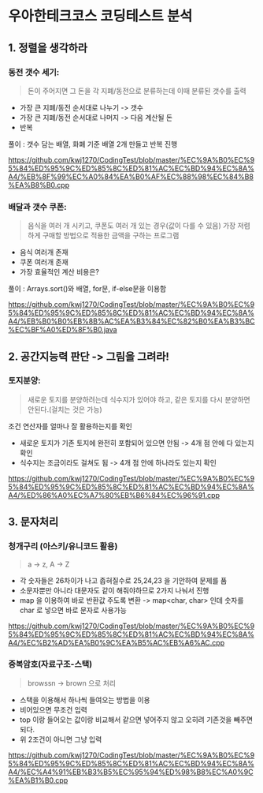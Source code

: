 # 우아한테크코스 코딩테스트 분석
## 1. 정렬을 생각하라

### 동전 갯수 세기:  
> 돈이 주어지면 그 돈을 각 지폐/동전으로 분류하는데 이때 분류된 갯수를 출력

* 가장 큰 지폐/동전 순서대로 나누기 -> 갯수 
* 가장 큰 지폐/동전 순서대로 나머지 -> 다음 계산될 돈 
* 반복

풀이 : 갯수 담는 배열, 화폐 기준 배열 2개 만들고 반복 진행   
   
https://github.com/kwj1270/CodingTest/blob/master/%EC%9A%B0%EC%95%84%ED%95%9C%ED%85%8C%ED%81%AC%EC%BD%94%EC%8A%A4/%EB%8F%99%EC%A0%84%EA%B0%AF%EC%88%98%EC%84%B8%EA%B8%B0.cpp

### 배달과 갯수 쿠폰: 
> 음식을 여러 개 시키고, 쿠폰도 여러 개 있는 경우(값이 다를 수 있음) 가장 저렴하게 구매할 방법으로 적용한 금액을 구하는 프로그램

* 음식 여러개 존재 
* 쿠폰 여러개 존재
* 가장 효율적인 계산 비용은?  
    
풀이 : Arrays.sort()와 배열, for문, if-else문을 이용함
    
https://github.com/kwj1270/CodingTest/blob/master/%EC%9A%B0%EC%95%84%ED%95%9C%ED%85%8C%ED%81%AC%EC%BD%94%EC%8A%A4/%EB%B0%B0%EB%8B%AC%EA%B3%84%EC%82%B0%EA%B3%BC%EC%BF%A0%ED%8F%B0.java

## 2. 공간지능력 판단 -> 그림을 그려라!
### 토지분양:
> 새로운 토지를 분양하려는데 식수지가 있어야 하고, 같은 토지를 다시 분양하면 안된다.(걸치는 것은 가능)
   
조건 연산자를 얼마나 잘 활용하는지를 확인   
   
* 새로운 토지가 기존 토지에 완전히 포함되어 있으면 안됨 -> 4개 점 안에 다 있는지 확인
* 식수지는 조금이라도 걸쳐도 됨 -> 4개 점 안에 하나라도 있는지 확인

https://github.com/kwj1270/CodingTest/blob/master/%EC%9A%B0%EC%95%84%ED%95%9C%ED%85%8C%ED%81%AC%EC%BD%94%EC%8A%A4/%ED%86%A0%EC%A7%80%EB%B6%84%EC%96%91.cpp   
      
## 3. 문자처리 
### 청개구리 (아스키/유니코드 활용)
> a -> z, A -> Z 

* 각 숫자들은 26차이가 나고 좁혀질수로 25,24,23 을 기안하여 문제를 품 
* 소문자뿐만 아니라 대문자도 같이 해줘야하므로 2가지 나눠서 진행 
* map 을 이용하여 바로 반환값 주도록 변환 -> map<char, char> 인데 숫자를 char 로 넣으면 바로 문자로 사용가능 

https://github.com/kwj1270/CodingTest/blob/master/%EC%9A%B0%EC%95%84%ED%95%9C%ED%85%8C%ED%81%AC%EC%BD%94%EC%8A%A4/%EC%B2%AD%EA%B0%9C%EA%B5%AC%EB%A6%AC.cpp   

### 중복암호(자료구조-스택)   
> browssn -> brown 으로 처리 

* 스택을 이용해서 하나씩 들여오는 방법을 이용 
* 비어있으면 무조건 입력 
* top 이랑 들어오는 값이랑 비교해서 같으면 넣어주지 않고 오히려 기존것을 빼주면 되다.
* 위 2조건이 아니면 그냥 입력 

https://github.com/kwj1270/CodingTest/blob/master/%EC%9A%B0%EC%95%84%ED%95%9C%ED%85%8C%ED%81%AC%EC%BD%94%EC%8A%A4/%EC%A4%91%EB%B3%B5%EC%95%94%ED%98%B8%EC%A0%9C%EA%B1%B0.cpp

## 






